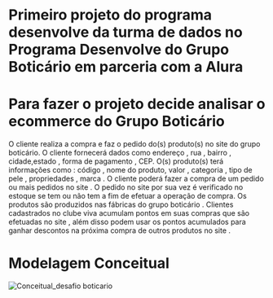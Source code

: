 # Primeiro projeto do programa desenvolve da turma de dados no Programa Desenvolve do Grupo Boticário em parceria com a Alura


# Para fazer o projeto decide analisar o ecommerce do Grupo Boticário 

O  cliente realiza a compra e faz o pedido do(s) produto(s)  no site do grupo boticário. O cliente fornecerá dados como endereço , rua , bairro , cidade,estado , forma de pagamento , CEP.  O(s) produto(s) terá informações como : código , nome do produto, valor , categoria , tipo de pele , propriedades , marca  .   O cliente poderá fazer a compra de um pedido  ou mais pedidos no site . O pedido no site por sua vez é verificado no estoque se tem ou não tem a fim de efetuar a operação de compra.
Os produtos são produzidos nas fábricas do grupo boticário .
Clientes cadastrados no clube viva acumulam pontos em suas compras que  são efetuadas no site , além disso podem usar os pontos acumulados para ganhar descontos na próxima compra de outros produtos no site .



# Modelagem Conceitual 

![Conceitual_desafio boticario](https://github.com/ericmartins1929/Primeiro-Projeto-do-Programa-Desenvolve-/assets/140113430/c2cedea0-dc0e-4f76-827d-084f339b90c5)
